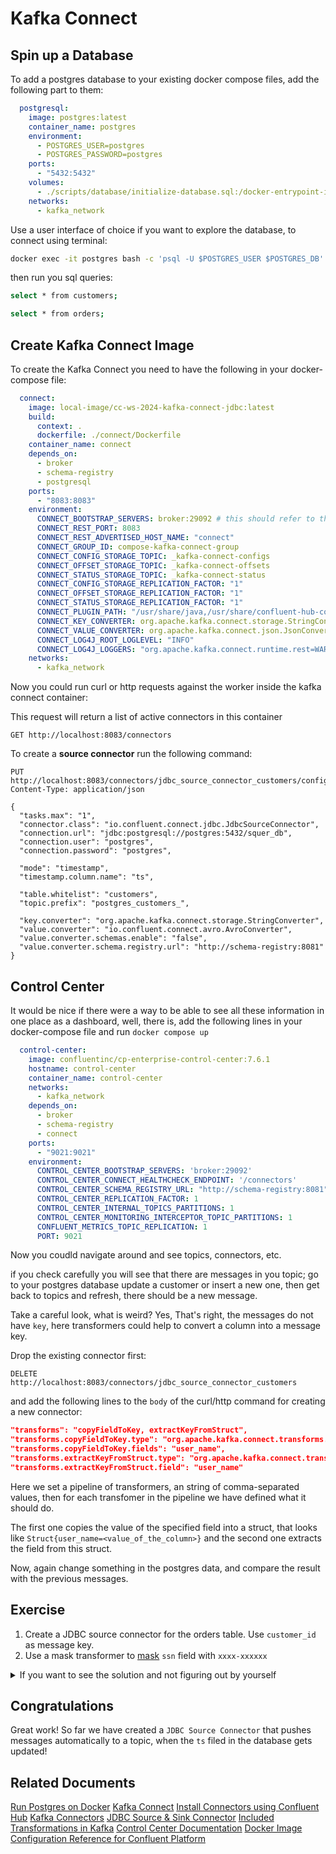 # Kafka Connect 

## Spin up a Database

To add a postgres database to your existing docker compose files, add the following part to them:

```yaml
  postgresql:
    image: postgres:latest
    container_name: postgres
    environment:
      - POSTGRES_USER=postgres
      - POSTGRES_PASSWORD=postgres
    ports:
      - "5432:5432"
    volumes:
      - ./scripts/database/initialize-database.sql:/docker-entrypoint-initdb.d/initialize-database.sql
    networks:
      - kafka_network
```

Use a user interface of choice if you want to explore the database, to connect using terminal: 

```bash
docker exec -it postgres bash -c 'psql -U $POSTGRES_USER $POSTGRES_DB'
```

then run you sql queries: 

```bash
select * from customers;
```

```bash
select * from orders;
```

## Create Kafka Connect Image

To create the Kafka Connect you need to have the following in your docker-compose file:

```yaml
  connect:
    image: local-image/cc-ws-2024-kafka-connect-jdbc:latest
    build:
      context: .
      dockerfile: ./connect/Dockerfile
    container_name: connect
    depends_on:
      - broker
      - schema-registry
      - postgresql
    ports:
      - "8083:8083"
    environment:
      CONNECT_BOOTSTRAP_SERVERS: broker:29092 # this should refer to the advertised listeners on the broker
      CONNECT_REST_PORT: 8083
      CONNECT_REST_ADVERTISED_HOST_NAME: "connect"
      CONNECT_GROUP_ID: compose-kafka-connect-group
      CONNECT_CONFIG_STORAGE_TOPIC: _kafka-connect-configs
      CONNECT_OFFSET_STORAGE_TOPIC: _kafka-connect-offsets
      CONNECT_STATUS_STORAGE_TOPIC: _kafka-connect-status
      CONNECT_CONFIG_STORAGE_REPLICATION_FACTOR: "1"
      CONNECT_OFFSET_STORAGE_REPLICATION_FACTOR: "1"
      CONNECT_STATUS_STORAGE_REPLICATION_FACTOR: "1"
      CONNECT_PLUGIN_PATH: "/usr/share/java,/usr/share/confluent-hub-components"
      CONNECT_KEY_CONVERTER: org.apache.kafka.connect.storage.StringConverter
      CONNECT_VALUE_CONVERTER: org.apache.kafka.connect.json.JsonConverter
      CONNECT_LOG4J_ROOT_LOGLEVEL: "INFO"
      CONNECT_LOG4J_LOGGERS: "org.apache.kafka.connect.runtime.rest=WARN,org.reflections=ERROR"
    networks:
      - kafka_network
```

Now you could run curl or http requests against the worker inside the kafka connect container:

This request will return a list of active connectors in this container

```http request
GET http://localhost:8083/connectors
```

To create a **source connector** run the following command: 

```http request
PUT http://localhost:8083/connectors/jdbc_source_connector_customers/config
Content-Type: application/json

{
  "tasks.max": "1",
  "connector.class": "io.confluent.connect.jdbc.JdbcSourceConnector",
  "connection.url": "jdbc:postgresql://postgres:5432/squer_db",
  "connection.user": "postgres",
  "connection.password": "postgres",
  
  "mode": "timestamp",
  "timestamp.column.name": "ts",
  
  "table.whitelist": "customers", 
  "topic.prefix": "postgres_customers_",

  "key.converter": "org.apache.kafka.connect.storage.StringConverter",
  "value.converter": "io.confluent.connect.avro.AvroConverter",
  "value.converter.schemas.enable": "false",
  "value.converter.schema.registry.url": "http://schema-registry:8081"
}

```

## Control Center

It would be nice if there were a way to be able to see all these information in one place as a dashboard, well, there is,
add the following lines in your docker-compose file and run `docker compose up`

```yaml
  control-center:
    image: confluentinc/cp-enterprise-control-center:7.6.1
    hostname: control-center
    container_name: control-center
    networks:
      - kafka_network
    depends_on:
      - broker
      - schema-registry
      - connect
    ports:
      - "9021:9021"
    environment:
      CONTROL_CENTER_BOOTSTRAP_SERVERS: 'broker:29092'
      CONTROL_CENTER_CONNECT_HEALTHCHECK_ENDPOINT: '/connectors'
      CONTROL_CENTER_SCHEMA_REGISTRY_URL: "http://schema-registry:8081"
      CONTROL_CENTER_REPLICATION_FACTOR: 1
      CONTROL_CENTER_INTERNAL_TOPICS_PARTITIONS: 1
      CONTROL_CENTER_MONITORING_INTERCEPTOR_TOPIC_PARTITIONS: 1
      CONFLUENT_METRICS_TOPIC_REPLICATION: 1
      PORT: 9021
```

Now you coudld navigate around and see topics, connectors, etc.

if you check carefully you will see that there are messages in you topic;
go to your postgres database update a customer or insert a new one, then get back to topics and refresh, 
there should be a new message.

Take a careful look, what is weird? Yes, That's right, the messages do not have `key`, here transformers could help to
convert a column into a message key.

Drop the existing connector first:

```http request
DELETE http://localhost:8083/connectors/jdbc_source_connector_customers
```

and add the following lines to the `body` of the curl/http command for creating a new connector:

```json
"transforms": "copyFieldToKey, extractKeyFromStruct",
"transforms.copyFieldToKey.type": "org.apache.kafka.connect.transforms.ValueToKey",
"transforms.copyFieldToKey.fields": "user_name",
"transforms.extractKeyFromStruct.type": "org.apache.kafka.connect.transforms.ExtractField$Key",
"transforms.extractKeyFromStruct.field": "user_name"
```

Here we set a pipeline of transformers, an string of comma-separated values, then for each transfomer in the pipeline 
we have defined what it should do.

The first one copies the value of the specified field into a  struct, that looks like 
`Struct{user_name=<value_of_the_column>}` and the second one extracts the field from this struct.

Now, again change something in the postgres data, and compare the result with the previous messages.

## Exercise

1. Create a JDBC source connector for the orders table. Use `customer_id` as message key.
2. Use a mask transformer to [mask](https://kafka.apache.org/documentation.html#org.apache.kafka.connect.transforms.MaskField)
`ssn` field with `xxxx-xxxxxx`

<details>

<summary>If you want to see the solution and not figuring out by yourself</summary>

You could change the `transforms` pipeline, and add settings for the new `maskSsn` transformer:  

```json
"transforms": "copyFieldToKey, extractKeyFromStruct, maskSsn",

"transforms.maskSsn.type": "org.apache.kafka.connect.transforms.MaskField$Value",
"transforms.maskSsn.fields": "ssn",
"transforms.maskSsn.replacement": "xxxx-xxxxxx"
```
</details>

## Congratulations

Great work! So far we have created a `JDBC Source Connector` that pushes messages automatically to a topic,
when the `ts` filed in the database gets updated! 

## Related Documents

[Run Postgres on Docker](https://hub.docker.com/_/postgres)
[Kafka Connect](https://docs.confluent.io/platform/current/connect/index.html)
[Install Connectors using Confluent Hub](https://docs.confluent.io/platform/current/connect/install.html)
[Kafka Connectors](https://docs.confluent.io/platform/current/connect/kafka_connectors.html)
[JDBC Source & Sink Connector](https://docs.confluent.io/kafka-connectors/jdbc/current/source-connector/overview.html)
[Included Transformations in Kafka](https://kafka.apache.org/documentation.html#connect_included_transformation)
[Control Center Documentation](https://docs.confluent.io/platform/current/platform-quickstart.html)
[Docker Image Configuration Reference for Confluent Platform](https://docs.confluent.io/platform/current/installation/docker/config-reference.html#required-ak-configurations-for-kraft-mode)
